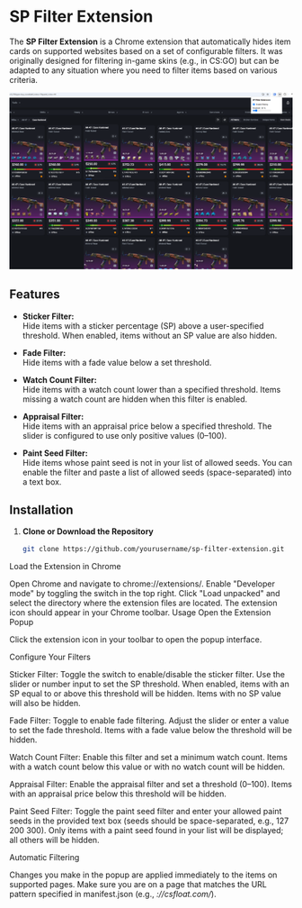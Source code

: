 # SP Filter Extension

The **SP Filter Extension** is a Chrome extension that automatically hides item cards on supported websites based on a set of configurable filters. It was originally designed for filtering in-game skins (e.g., in CS:GO) but can be adapted to any situation where you need to filter items based on various criteria.

![Example](example.png)

## Features

- **Sticker Filter:**  
  Hide items with a sticker percentage (SP) above a user-specified threshold. When enabled, items without an SP value are also hidden.

- **Fade Filter:**  
  Hide items with a fade value below a set threshold.

- **Watch Count Filter:**  
  Hide items with a watch count lower than a specified threshold. Items missing a watch count are hidden when this filter is enabled.

- **Appraisal Filter:**  
  Hide items with an appraisal price below a specified threshold. The slider is configured to use only positive values (0–100).

- **Paint Seed Filter:**  
  Hide items whose paint seed is not in your list of allowed seeds. You can enable the filter and paste a list of allowed seeds (space-separated) into a text box.

## Installation

1. **Clone or Download the Repository**

   ```bash
   git clone https://github.com/yourusername/sp-filter-extension.git
Load the Extension in Chrome

Open Chrome and navigate to chrome://extensions/.
Enable "Developer mode" by toggling the switch in the top right.
Click "Load unpacked" and select the directory where the extension files are located.
The extension icon should appear in your Chrome toolbar.
Usage
Open the Extension Popup

Click the extension icon in your toolbar to open the popup interface.

Configure Your Filters

Sticker Filter:
Toggle the switch to enable/disable the sticker filter. Use the slider or number input to set the SP threshold. When enabled, items with an SP equal to or above this threshold will be hidden. Items with no SP value will also be hidden.

Fade Filter:
Toggle to enable fade filtering. Adjust the slider or enter a value to set the fade threshold. Items with a fade value below the threshold will be hidden.

Watch Count Filter:
Enable this filter and set a minimum watch count. Items with a watch count below this value or with no watch count will be hidden.

Appraisal Filter:
Enable the appraisal filter and set a threshold (0–100). Items with an appraisal price below this threshold will be hidden.

Paint Seed Filter:
Toggle the paint seed filter and enter your allowed paint seeds in the provided text box (seeds should be space-separated, e.g., 127 200 300). Only items with a paint seed found in your list will be displayed; all others will be hidden.

Automatic Filtering

Changes you make in the popup are applied immediately to the items on supported pages. Make sure you are on a page that matches the URL pattern specified in manifest.json (e.g., *://csfloat.com/*).
